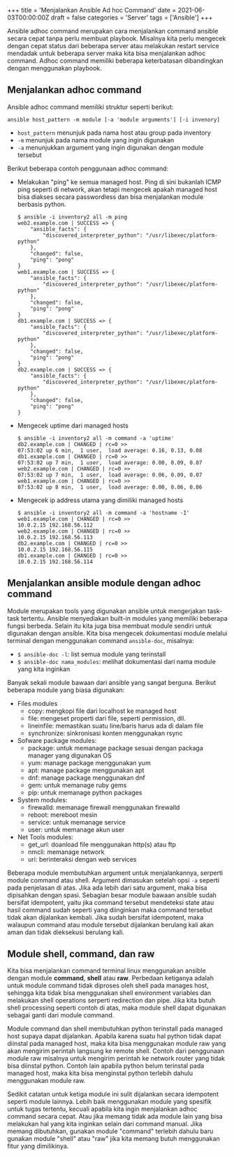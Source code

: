 +++
title = 'Menjalankan Ansible Ad hoc Command'
date = 2021-06-03T00:00:00Z
draft = false
categories = 'Server'
tags = ['Ansible']
+++

Ansible adhoc command merupakan cara menjalankan command ansible secara cepat tanpa perlu membuat playbook. Misalnya kita perlu mengecek dengan cepat status dari beberapa server atau melakukan restart service mendadak untuk beberapa server maka kita bisa menjalankan adhoc command. Adhoc command memiliki beberapa keterbatasan dibandingkan dengan menggunakan playbook.

## Menjalankan adhoc command
Ansible adhoc command memiliki struktur seperti berikut:
```
ansible host_pattern -m module [-a 'module arguments'] [-i invenory]
```
- `host_pattern` menunjuk pada nama host atau group pada inventory
- `-m` menunjuk pada nama module yang ingin digunakan
- `-a` menunjukkan argument yang ingin digunakan dengan module tersebut

Berikut beberapa contoh penggunaan adhoc command:
- Melakukan "ping" ke semua managed host. Ping di sini bukanlah ICMP ping seperti di network, akan tetapi mengecek apakah managed host bisa diakses secara passwordless dan bisa menjalankan module berbasis python.
  ```
  $ ansible -i inventory2 all -m ping
  web2.example.com | SUCCESS => {
      "ansible_facts": {
          "discovered_interpreter_python": "/usr/libexec/platform-python"
      },
      "changed": false,
      "ping": "pong"
  }
  web1.example.com | SUCCESS => {
      "ansible_facts": {
          "discovered_interpreter_python": "/usr/libexec/platform-python"
      },
      "changed": false,
      "ping": "pong"
  }
  db1.example.com | SUCCESS => {
      "ansible_facts": {
          "discovered_interpreter_python": "/usr/libexec/platform-python"
      },
      "changed": false,
      "ping": "pong"
  }
  db2.example.com | SUCCESS => {
      "ansible_facts": {
          "discovered_interpreter_python": "/usr/libexec/platform-python"
      },
      "changed": false,
      "ping": "pong"
  }
  ```

- Mengecek uptime dari managed hosts
  ```
  $ ansible -i inventory2 all -m command -a 'uptime'
  db2.example.com | CHANGED | rc=0 >>
  07:53:02 up 6 min,  1 user,  load average: 0.16, 0.13, 0.08
  db1.example.com | CHANGED | rc=0 >>
  07:53:02 up 7 min,  1 user,  load average: 0.00, 0.09, 0.07
  web2.example.com | CHANGED | rc=0 >>
  07:53:02 up 7 min,  1 user,  load average: 0.06, 0.09, 0.07
  web1.example.com | CHANGED | rc=0 >>
  07:53:02 up 8 min,  1 user,  load average: 0.00, 0.06, 0.06
  ```
- Mengecek ip address utama yang dimiliki managed hosts
  ```
  $ ansible -i inventory2 all -m command -a 'hostname -I'
  web1.example.com | CHANGED | rc=0 >>
  10.0.2.15 192.168.56.112
  web2.example.com | CHANGED | rc=0 >>
  10.0.2.15 192.168.56.113
  db2.example.com | CHANGED | rc=0 >>
  10.0.2.15 192.168.56.115
  db1.example.com | CHANGED | rc=0 >>
  10.0.2.15 192.168.56.114
  ```

## Menjalankan ansible module dengan adhoc command
Module merupakan tools yang digunakan ansible untuk mengerjakan task-task tertentu. Ansible menyediakan built-in modules yang memiliki beberapa fungsi berbeda. Selain itu kita juga bisa membuat module sendiri untuk digunakan dengan ansible. Kita bisa mengecek dokumentasi module melalui terminal dengan menggunakan command `ansible-doc`, misalnya:
- `$ ansible-doc -l`: list semua module yang terinstall
- `$ ansible-doc nama_modules`: melihat dokumentasi dari nama module yang kita inginkan

Banyak sekali module bawaan dari ansible yang sangat berguna. Berikut beberapa module yang biasa digunakan:
- Files modules
  - copy: mengkopi file dari localhost ke managed host
  - file: mengeset properti dari file, seperti permission, dll.
  - lineinfile: memastikan suatu line/baris harus ada di dalam file
  - synchronize: sinkronisasi konten menggunakan rsync
- Sofware package modules:
  - package: untuk memanage package sesuai dengan packaga manager yang digunakan OS
  - yum: manage package menggunakan yum
  - apt: manage package menggunakan apt
  - dnf: manage package menggunakan dnf
  - gem: untuk memanage ruby gems
  - pip: untuk memanage python packages
- System modules:
  - firewalld: memanage firewall menggunakan firewalld
  - reboot: mereboot mesin
  - service: untuk memanage service
  - user: untuk memanage akun user
- Net Tools modules:
  - get_url: doanload file menggunakan http(s) atau ftp
  - nmcli: memanage network
  - uri: berinteraksi dengan web services

Beberapa module membutuhkan argument untuk menjalankannya, serperti module command atau shell. Argument dimasukan setelah opsi `-a` seperti pada penjelasan di atas. Jika ada lebih dari satu argument, maka bisa dipisahkan dengan spasi. Sebagian besar module bawaan ansible sudah bersifat idempotent, yaitu jika command tersebut mendeteksi state atau hasil command sudah seperti yang diinginkan maka command tersebut tidak akan dijalankan kembali. Jika sudah bersifat idempotent, maka walaupun command atau module tersebut dijalankan berulang kali akan aman dan tidak dieksekusi berulang kali.

## Module shell, command, dan raw
Kita bisa menjalankan command terminal linux menggunakan ansible dengan module **command**, **shell** atau **raw**. Perbedaan ketiganya adalah untuk module command tidak diproses oleh shell pada manages host, sehingga kita tidak bisa menggunakan shell environment variables dan melakukan shell operations serperti redirection dan pipe. Jika kita butuh shell processing seperti contoh di atas, maka module shell dapat digunakan sebagai ganti dari module command.

Module command dan shell membutuhkan python terinstall pada managed host supaya dapat dijalankan. Apabila karena suatu hal python tidak dapat diinstal pada managed host, maka kita bisa menggunakan module raw yang akan mengirim perintah langsung ke remote shell. Contoh dari penggunaan module raw misalnya untuk mengirim perintah ke network router yang tidak bisa diinstal python. Contoh lain apabila python belum terinstal pada managed host, maka kita bisa menginstal python terlebih dahulu menggunakan module raw.

Sedikit catatan untuk ketiga module ini sulit dijalankan secara idempotent seperti module lainnya. Lebih baik menggunakan module yang spesifik untuk tugas tertentu, kecuali apabila kita ingin menjalankan adhoc command secara cepat. Atau jika memang tidak ada module lain yang bisa melakukan hal yang kita inginkan selain dari command manual. Jika memang dibutuhkan, gunakan module "command" terlebih dahulu baru gunakan module "shell" atau "raw" jika kita memang butuh menggunakan fitur yang dimilikinya.